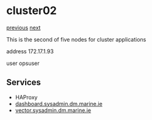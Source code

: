# cluster02

[previous](../cluster01/) [next](../cluster03/)

This is the second of five nodes for cluster applications

address 172.17.1.93

user opsuser

## Services

  * HAProxy
  * [dashboard.sysadmin.dm.marine.ie](dashboard.sysadmin.dm.marine.ie)
  * [vector.sysadmin.dm.marine.ie](vector.sysadmin.dm.marine.ie)

